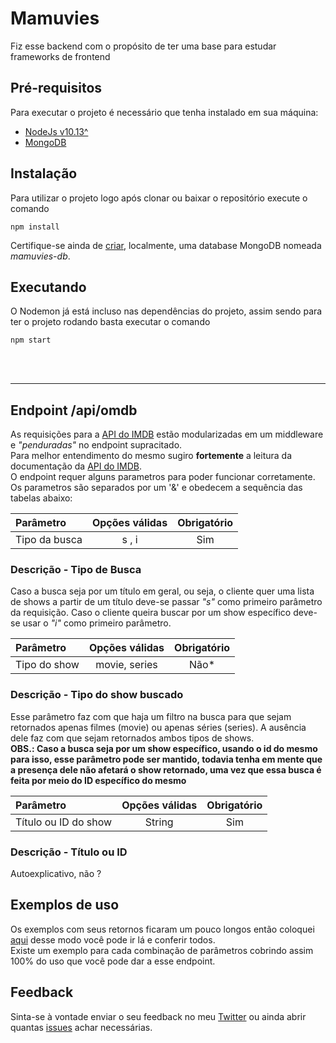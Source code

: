 # Mamuvies

Fiz esse backend com o propósito de ter uma base para estudar frameworks de frontend  


## Pré-requisitos

Para executar o projeto é necessário que tenha instalado em sua máquina:

* [NodeJs v10.13^](https://nodejs.org/en/)
* [MongoDB](https://www.mongodb.com/download-center)

## Instalação

Para utilizar o projeto logo após clonar ou baixar o repositório execute o comando

```
npm install
```

Certifique-se ainda de 
[criar](https://www.tutorialspoint.com/mongodb/mongodb_create_database.htm), 
localmente, uma database MongoDB nomeada _mamuvies-db_.

## Executando

O Nodemon já está incluso nas dependências do projeto, assim sendo para ter o projeto rodando basta executar o comando

```
npm start
```

  <br/>

  <br/>

---  

## Endpoint /api/omdb

As requisições para a
[API do IMDB](http://omdbapi.com/) 
estão modularizadas em um middleware e *"penduradas"* no endpoint supracitado.  
Para melhor entendimento do mesmo sugiro **fortemente**
a leitura da documentação da
[API do IMDB](http://omdbapi.com/).  
O endpoint requer alguns parametros para poder funcionar corretamente. Os parametros são separados por um '&' e obedecem a sequência das tabelas abaixo:

| Parâmetro        | Opções válidas  | Obrigatório  |
|:-----------------|:---------------:|:------------:|
| Tipo da busca    |      s , i      |     Sim      |

### Descrição - Tipo de Busca

Caso a busca seja por um título em geral, ou seja, o cliente quer uma lista de shows a partir de um título deve-se passar *"s"* como primeiro parâmetro da requisição. Caso o cliente queira buscar por um show específico deve-se usar o *"i"* como primeiro parâmetro.

| Parâmetro        | Opções válidas  | Obrigatório   |
|:-----------------|:---------------:|:-------------:|
| Tipo do show     |  movie, series  |     Não*      |

### Descrição - Tipo do show buscado

Esse parâmetro faz com que haja um filtro na busca para que sejam retornados apenas filmes (movie) ou apenas séries (series). A ausência dele faz com que sejam retornados ambos tipos de shows.  
**OBS.: Caso a busca seja por um show específico, usando o id do mesmo para isso, esse parâmetro pode ser mantido, todavia tenha em mente que a presença dele não afetará o show retornado, uma vez que essa busca é feita por meio do ID específico do mesmo**

| Parâmetro            | Opções válidas  | Obrigatório   |
|:---------------------|:---------------:|:-------------:|
| Título ou ID do show |     String      |     Sim       |

### Descrição - Título ou ID

Autoexplicativo, não ?

## Exemplos de uso  

Os exemplos com seus retornos ficaram um pouco longos então coloquei [aqui](EXAMPLE.md) desse modo você pode ir lá e conferir todos.  
Existe um exemplo para cada combinação de parâmetros cobrindo assim 100% do uso que você pode dar a esse endpoint.

## Feedback
Sinta-se à vontade enviar o seu feedback no meu [Twitter](https://twitter.com/YovanyCunha) ou ainda abrir quantas [issues](https://github.com/yovanycunha/mamuvies-back/issues/new) achar necessárias.